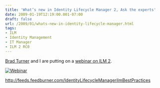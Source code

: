 ```yaml
---
title: 'What’s new in Identity Lifecycle Manager 2, Ask the experts'
date: 2009-01-19T12:19:00.001-07:00
draft: false
url: /2009/01/whats-new-in-identity-lifecycle-manager.html
tags: 
- ILM
- Identity Management
- IT Manager
- ILM 2 RC0
---
```


[Brad Turner](http://www.identitychaos.com/) and I are putting on a [webinar on ILM 2](http://www.ensynch.com/EventRegister.aspx?eventID=257).

[![Webinar](http://www.ilmbestpractices.com/blog/uploaded_images/WhatsnewinIdentityLifecycleManager2Askth_AA8F/Webinar.png)](http://www.ensynch.com/EventRegister.aspx?eventID=257)

http://feeds.feedburner.com/IdentityLifecycleManagerilmBestPractices